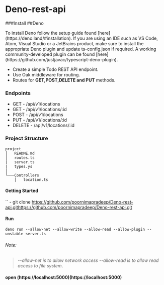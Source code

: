 # Deno-rest-api
###Install
##Deno
<p>To install Deno follow the setup guide found [here](https://deno.land/#installation). If you are using an IDE such as VS Code, Atom, Visual Studio or a JetBrains product, make sure to install the appropriate Deno plugin and update ts-config.json if required. A working community-developed plugin can be found [here](https://github.com/justjavac/typescript-deno-plugin).</p>

*   Create a simple Todo REST API endpoint.
*   Use Oak middleware for routing.
*   Routes for **GET,POST,DELETE and PUT** methods.

### Endpoints

* GET - /api/v1/locations
* GET - /api/v1/locations/:id
* POST - /api/v1/locations
* PUT - /api/v1/locations/:id
* DELETE - /api/v1/locations/:id

### Project Structure

```
project
│   README.md
│   routes.ts
|   server.ts
|   types.ys    
│
└───Controllers
    │   location.ts

```
#### Getting Started 

`` - git clone https://github.com/poornimapradeep/Deno-rest-api.githttps://github.com/poornimapradeep/Deno-rest-api.git

####   Run

`` deno run --allow-net --allow-write --allow-read --allow-plugin --unstable server.ts ``


###### Note:
>  *--allow-net is to allow network access --allow-read is to allow read access to file system*.

####   open (https://localhost:5000)(https://localhost:5000)




